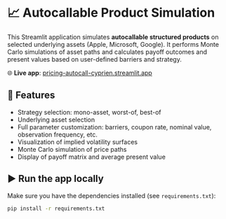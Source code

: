# 📈 Autocallable Product Simulation

This Streamlit application simulates **autocallable structured products** on selected underlying assets (Apple, Microsoft, Google). It performs Monte Carlo simulations of asset paths and calculates payoff outcomes and present values based on user-defined barriers and strategy.

🌐 **Live app**: [pricing-autocall-cyprien.streamlit.app](http://pricing-autocall-cyprien.streamlit.app/)

## 🔧 Features

- Strategy selection: mono-asset, worst-of, best-of
- Underlying asset selection
- Full parameter customization: barriers, coupon rate, nominal value, observation frequency, etc.
- Visualization of implied volatility surfaces
- Monte Carlo simulation of price paths
- Display of payoff matrix and average present value

## ▶️ Run the app locally

Make sure you have the dependencies installed (see `requirements.txt`):

```bash
pip install -r requirements.txt
